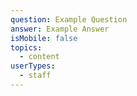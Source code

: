 ```yaml
---
question: Example Question
answer: Example Answer
isMobile: false
topics:
  - content
userTypes:
  - staff
---
```

